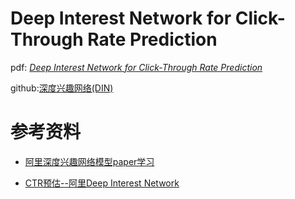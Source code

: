 # Deep Interest Network for Click-Through Rate Prediction





pdf: [*Deep Interest Network for Click-Through Rate Prediction*](https://arxiv.org/pdf/1706.06978.pdf)

github:[深度兴趣网络(DIN)](https://github.com/alibaba/x-deeplearning/wiki/%E6%B7%B1%E5%BA%A6%E5%85%B4%E8%B6%A3%E7%BD%91%E7%BB%9C(DIN)#%E7%AE%97%E6%B3%95%E4%BB%8B%E7%BB%8D)









# 参考资料

* [阿里深度兴趣网络模型paper学习](https://www.cnblogs.com/bentuwuying/p/8295747.html)

* [CTR预估--阿里Deep Interest Network](https://zhuanlan.zhihu.com/p/39439947)





